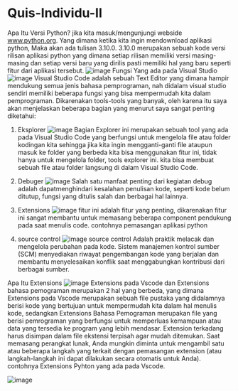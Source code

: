 # Quis-Individu-II

Apa Itu Versi Python?
jika kita masuk/mengunjungi webside www.python.org. Yang dimana ketika kita ingin mendownload aplikasi python, Maka akan ada tulisan 3.10.0. 3.10.0 merupakan sebuah kode versi rilisan aplikasi python yang dimana setiap rilisan memiliki versi masing-masing dan setiap versi baru yang dirilis pasti memiliki hal yang baru seperti fitur dari aplikasi tersebut.
![image](https://user-images.githubusercontent.com/93015185/138698877-49f6cc77-4ea2-464e-953d-4e6d36a7bf32.png)
Fungsi Yang ada pada Visual Studio
![image](https://user-images.githubusercontent.com/93015185/138700210-3bf10b5b-355e-4f81-a118-250ed5e222c9.png)
Visual Studio Code adalah sebuah Text Editor yang dimana hampir mendukung semua jenis bahasa pemprograman, nah didalam visual studio sendiri memiliki beberapa fungsi yang bisa mempermudah kita dalam pemprograman. Dikarenakan tools-tools yang banyak, oleh karena itu saya akan menjelaskan beberapa bagian yang menurut saya sangat penting diketahui:
  1. Eksplorer
      ![image](https://user-images.githubusercontent.com/93015185/138701475-ab69e2da-03b4-4145-b835-0bcebcfa32ca.png)
        Bagian Explorer ini merupakan sebuah tool yang ada pada Visual Studio Code yang berfungsi untuk mengelola file atau folder kodingan kita sehingga jika kita ingin mengganti-ganti file ataupun masuk ke folder yang berbeda kita bisa menggunakan fitur ini, tidak hanya untuk mengelola folder, tools explorer ini. kita bisa membuat sebuah file atau folder langsung di dalam Visual Studio Code.
        
  2. Debuger
    ![image](https://user-images.githubusercontent.com/93015185/138702387-31a2daff-5376-438a-b2c0-9e49debb88af.png)
    Salah satu manfaat penting dari kegiatan debug adalah dapatmenghindari kesalahan penulisan kode, seperti kode belum ditutup, fungsi yang ditulis salah dan berbagai hal lainnya. 
  3. Extensions
      ![image](https://user-images.githubusercontent.com/93015185/138703072-f3827522-f022-4f5d-8d42-80fdb182552e.png)
      fitur ini adalah fitur yang penting, dikarenakan fitur ini sangat membantu untuk memasang beberapa component pendukung pada saat menulis code. contohnya pemasangan aplikasi python
  4. source control
      ![image](https://user-images.githubusercontent.com/93015185/138704318-9d379c42-3616-49c3-b177-bfd3bfb267c6.png)
    source control Adalah praktik melacak dan mengelola perubahan pada kode. Sistem manajemen kontrol sumber (SCM) menyediakan riwayat pengembangan kode yang berjalan dan membantu menyelesaikan konflik saat menggabungkan kontribusi dari berbagai sumber.
    
Apa Itu Extensions
![image](https://user-images.githubusercontent.com/93015185/138704936-3ac1e3ad-b07a-4aff-b131-646a8ab4c035.png)
 Extensions pada Vscode dan Extensions bahasa pemograman merupakan 2 hal yang berbeda, yang dimana Extensions pada Vscode merupakan sebuah file pustaka yang didalamnya berisi kode yang bertujuan untuk mempermudah kita dalam hal menulis kode, sedangkan Extensions Bahasa Pemograman merupakan file yang berisi pemrograman yang berfungsi untuk memperluas kemampuan atau data yang tersedia ke program yang lebih mendasar. Extension terkadang harus disimpan dalam file ekstensi terpisah agar mudah ditemukan. Saat memasang perangkat lunak, Anda mungkin diminta untuk mengambil satu atau beberapa langkah yang terkait dengan pemasangan extension (atau langkah-langkah ini dapat dilakukan secara otomatis untuk Anda). contohnya Extensions Pyhton yang ada pada Vscode.
 
 ![image](https://user-images.githubusercontent.com/93015185/138707238-76f9efa0-00f9-4ee5-9303-51b293d5e1b4.png)
